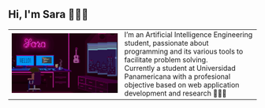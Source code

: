 ## Hi, I'm Sara 👩🏽‍💻
<table>
<tr>
</tr>
<tr>
<td>
    <img src="background.png"  width="150%"/>
</td>
<td>
    I’m an Artificial Intelligence Engineering
    student, passionate about
    programming and its various tools to
    facilitate problem solving. </br>
    Currently a
    student at Universidad Panamericana
    with a profesional objective based on
    web application development and
    research 👩🏽‍💻
</td>
</tr>
</table>